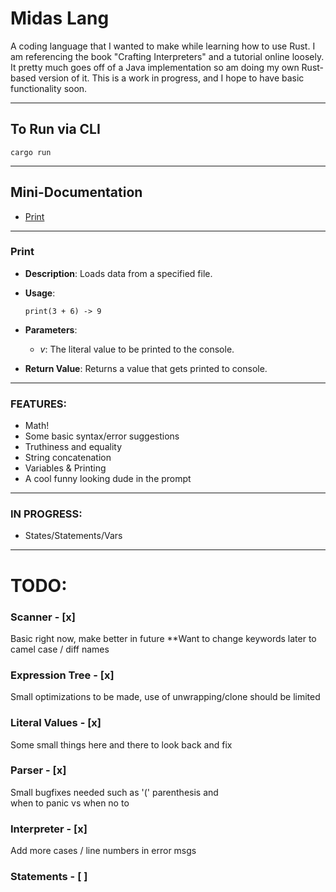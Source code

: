 # Midas Lang

A coding language that I wanted to make while learning how to use Rust.
I am referencing the book "Crafting Interpreters" and a tutorial online loosely. It pretty much goes off of a Java implementation so am doing my own Rust-based version of it.
This is a work in progress, and I hope to have basic functionality soon.

---
## To Run via CLI

```
cargo run
```
---
## Mini-Documentation
- [Print](#print)
---
### Print
- **Description**: Loads data from a specified file.
- **Usage**: 
    ```text
    print(3 + 6) -> 9
    ```
- **Parameters**: 
  - *v*: The literal value to be printed to the console.
  
- **Return Value**: Returns a value that gets printed to console.
---
### FEATURES:
- Math!
- Some basic syntax/error suggestions
- Truthiness and equality
- String concatenation
- Variables & Printing
- A cool funny looking dude in the prompt
---
### IN PROGRESS:
- States/Statements/Vars
---
# TODO:
### Scanner - [x]
Basic right now, make better in future
**Want to change keywords later to camel case / diff names
### Expression Tree - [x]
Small optimizations to be made, use of
unwrapping/clone should be limited
### Literal Values - [x]
Some small things here and there to look back and fix
### Parser - [x]
Small bugfixes needed such as '(' parenthesis and  
when to panic vs when no to
### Interpreter - [x]
Add more cases / line numbers in error msgs
### Statements - [ ]


